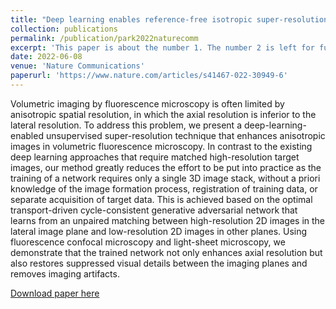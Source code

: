 ```yaml
---
title: "Deep learning enables reference-free isotropic super-resolution for volumetric fluorescence microscopy"
collection: publications
permalink: /publication/park2022naturecomm
excerpt: 'This paper is about the number 1. The number 2 is left for future work.'
date: 2022-06-08
venue: 'Nature Communications'
paperurl: 'https://www.nature.com/articles/s41467-022-30949-6'
---
```

Volumetric imaging by fluorescence microscopy is often limited by anisotropic spatial resolution, in which the axial 
resolution is inferior to the lateral resolution. To address this problem, we present a deep-learning-enabled unsupervised 
super-resolution technique that enhances anisotropic images in volumetric fluorescence microscopy. In contrast to the 
existing deep learning approaches that require matched high-resolution target images, our method greatly reduces the 
effort to be put into practice as the training of a network requires only a single 3D image stack, without a priori 
knowledge of the image formation process, registration of training data, or separate acquisition of target data. This 
is achieved based on the optimal transport-driven cycle-consistent generative adversarial network that learns from an 
unpaired matching between high-resolution 2D images in the lateral image plane and low-resolution 2D images in other 
planes. Using fluorescence confocal microscopy and light-sheet microscopy, we demonstrate that the trained network 
not only enhances axial resolution but also restores suppressed visual details between the imaging planes and removes 
imaging artifacts.

[Download paper here](https://www.nature.com/articles/s41467-022-30949-6)
